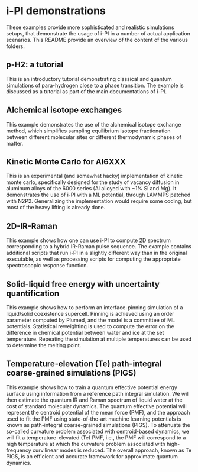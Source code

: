 i-PI demonstrations
===================

These examples provide more sophisticated and realistic simulations setups, that 
demonstrate the usage of i-PI in a number of actual application scenarios. 
This README provide an overview of the content of the various folders.


p-H2: a tutorial
----------------

This is an introductory tutorial demonstrating classical and quantum simulations
of para-hydrogen close to a phase transition. The example is discussed as a tutorial
as part of the main documentations of i-PI. 


Alchemical isotope exchanges
----------------------------

This example demonstrates the use of the alchemical isotope exchange method, which simplifies
sampling equilibrium isotope fractionation between different molecular sites or different
thermodynamic phases of matter.


Kinetic Monte Carlo for Al6XXX
------------------------------

This is an experimental (and somewhat hacky) implementation of kinetic monte carlo, 
specifically designed for the study of vacancy diffusion in aluminum alloys of the 6000 series (Al alloyed with ~1% Si and Mg).
It demonstrates the use of i-PI with a ML potential, through LAMMPS patched with N2P2. Generalizing the implementation would require some coding, but most of the heavy lifting is already done. 

2D-IR-Raman
-----------

This example shows how one can use i-PI to compute 2D spectrum corresponding to a hybrid IR-Raman pulse sequence. The example contains additional scripts that run i-PI in a slightly different way than in the original executable, as well as processing scripts for computing the appropriate spectroscopic response function.

Solid-liquid free energy with uncertainty quantification
--------------------------------------------------------

This example shows how to perform an interface-pinning simulation of a liquid/solid coexistence supercell. 
Pinning is achieved using an order parameter computed by Plumed, and the model is a committee of ML potentials.
Statistical reweighting is used to compute the error on the difference in chemical potential between
water and ice at the set temperature. Repeating the simulation at multiple temperatures can be used to determine
the melting point.

Temperature-elevation (Te) path-integral coarse-grained simulations (PIGS)
--------------------------------------------------------------------------

This example shows how to train a quantum effective potential energy surface using information from a reference path integral simulation. We will then estimate the quantum IR and Raman spectrum of liquid water at the cost of standard molecular dynamics. The quantum effective potential will represent the centroid potential of the mean force (PMF), and the approach used to fit the PMF using state-of-the-art machine learning potentials is known as path-integral coarse-grained simulations (PIGS). To attenuate the so-called curvature problem associated with centroid-based dynamics, we will fit a temperature-elevated (Te) PMF, i.e., the PMF will correspond to a high temperature at which the curvature problem associated with high-frequency curvilinear modes is reduced. The overall approach, known as Te PIGS, is an efficient and accurate framework for approximate quantum dynamics. 
